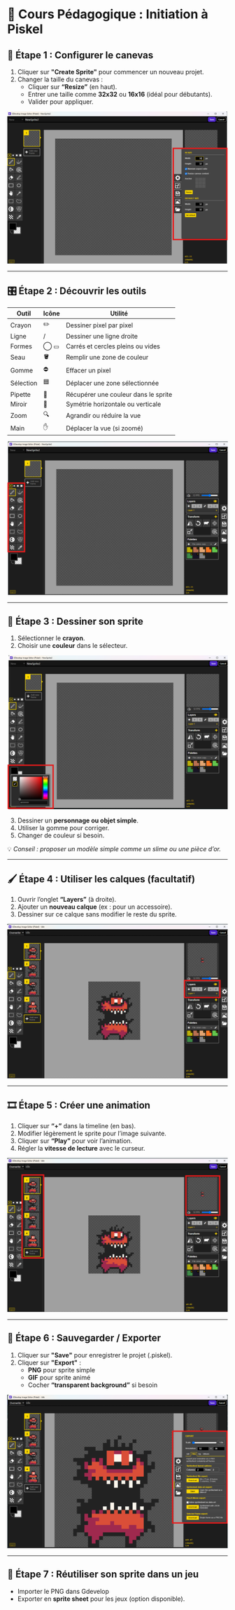 # 🎨 Cours Pédagogique : Initiation à Piskel

## 🧰 Étape 1 : Configurer le canevas
1. Cliquer sur **"Create Sprite"** pour commencer un nouveau projet.
2. Changer la taille du canevas :
   - Cliquer sur **“Resize”** (en haut).
   - Entrer une taille comme **32x32** ou **16x16** (idéal pour débutants).
   - Valider pour appliquer.

![Piskel_Resize](Images/Piskel_Resize.png)

---

## 🎛️ Étape 2 : Découvrir les outils

| Outil        | Icône  | Utilité                                      |
|--------------|--------|-----------------------------------------------|
| Crayon       | ✏️     | Dessiner pixel par pixel                      |
| Ligne        | /      | Dessiner une ligne droite                     |
| Formes       | ◯ ▭    | Carrés et cercles pleins ou vides            |
| Seau         | 🪣     | Remplir une zone de couleur                   |
| Gomme        | ⛔     | Effacer un pixel                              |
| Sélection    | 🟦     | Déplacer une zone sélectionnée                |
| Pipette      | 🧪     | Récupérer une couleur dans le sprite          |
| Miroir       | 🔁     | Symétrie horizontale ou verticale             |
| Zoom         | 🔍     | Agrandir ou réduire la vue                    |
| Main         | ✋     | Déplacer la vue (si zoomé)                    |

![Piskel_Outils](Images/Piskel_Outils.png)

---

## 🎨 Étape 3 : Dessiner son sprite
1. Sélectionner le **crayon**.
2. Choisir une **couleur** dans le sélecteur.

![Piskel_Couleurs](Images/Piskel_Couleurs.png)

3. Dessiner un **personnage ou objet simple**.
4. Utiliser la gomme pour corriger.
5. Changer de couleur si besoin.

💡 *Conseil : proposer un modèle simple comme un slime ou une pièce d’or.*

---

## 🖌️ Étape 4 : Utiliser les calques (facultatif)
1. Ouvrir l’onglet **“Layers”** (à droite).
2. Ajouter un **nouveau calque** (ex : pour un accessoire).
3. Dessiner sur ce calque sans modifier le reste du sprite.

![Piskel_Layers](Images/Piskel_Layers.png)

---

## 🎞️ Étape 5 : Créer une animation
1. Cliquer sur **“+”** dans la timeline (en bas).
2. Modifier légèrement le sprite pour l’image suivante.
3. Cliquer sur **“Play”** pour voir l’animation.
4. Régler la **vitesse de lecture** avec le curseur.

![Piskel_Animation.png](Images/Piskel_Animation.png)

---

## 💾 Étape 6 : Sauvegarder / Exporter
1. Cliquer sur **"Save"** pour enregistrer le projet (.piskel).
2. Cliquer sur **"Export"** :
   - **PNG** pour sprite simple
   - **GIF** pour sprite animé
   - Cocher **“transparent background”** si besoin

![Piskel_Save.png](Images/Piskel_Save.png)

---

## 🎯 Étape 7 : Réutiliser son sprite dans un jeu
- Importer le PNG dans Gdevelop
- Exporter en **sprite sheet** pour les jeux (option disponible).

